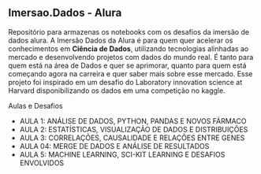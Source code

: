 ## Imersao.Dados - Alura

Repositório para armazenas os notebooks com os desafios da imersão de dados alura.
A Imersão Dados da Alura é para quem quer acelerar os conhecimentos em **Ciência de Dados**, utilizando tecnologias alinhadas ao mercado e desenvolvendo projetos com dados do mundo real. É tanto para quem está na área de Dados e quer se aprimorar, quanto para quem está começando agora na carreira e quer saber mais sobre esse mercado.
Esse projeto foi inspirado em um desafio do Laboratory innovation science at Harvard disponibilizando os dados em uma competição no kaggle.

Aulas e Desafios

* AULA 1: ANÁLISE DE DADOS, PYTHON, PANDAS E NOVOS FÁRMACO
* AULA 2: ESTATÍSTICAS, VISUALIZAÇÃO DE DADOS E DISTRIBUIÇÕES
* AULA 3: CORRELAÇÕES, CAUSALIDADE E RELAÇÕES ENTRE GENES
* AULA 04: MERGE DE DADOS E ANÁLISE DE RESULTADOS
* AULA 5: MACHINE LEARNING, SCI-KIT LEARNING E DESAFIOS ENVOLVIDOS
